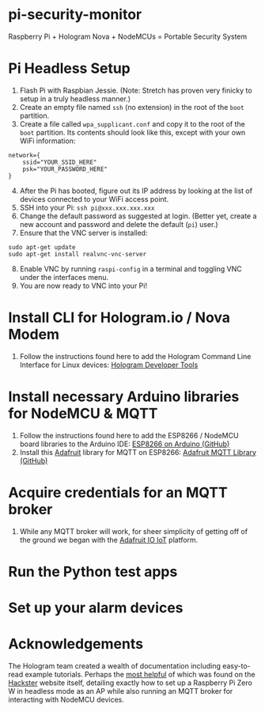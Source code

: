# pi-security-monitor
Raspberry Pi + Hologram Nova + NodeMCUs = Portable Security System

# Pi Headless Setup
1. Flash Pi with Raspbian Jessie. (Note: Stretch has proven very finicky to setup in a truly headless manner.)
2. Create an empty file named `ssh` (no extension) in the root of the `boot` partition.
3. Create a file called `wpa_supplicant.conf` and copy it to the root of the `boot` partition. Its contents should look like this, except with your own WiFi information:
```
network={
	ssid="YOUR_SSID_HERE"
	psk="YOUR_PASSWORD_HERE"
}
```
4. After the Pi has booted, figure out its IP address by looking at the list of devices connected to your WiFi access point.
5. SSH into your Pi: `ssh pi@xxx.xxx.xxx.xxx`
6. Change the default password as suggested at login. (Better yet, create a new account and password and delete the default (`pi`) user.)
7. Ensure that the VNC server is installed:
```
sudo apt-get update
sudo apt-get install realvnc-vnc-server
```
8. Enable VNC by running `raspi-config` in a terminal and toggling VNC under the interfaces menu.
9. You are now ready to VNC into your Pi!

# Install CLI for Hologram.io / Nova Modem
1. Follow the instructions found here to add the Hologram Command Line Interface for Linux devices: [Hologram Developer Tools](https://hologram.io/docs/guide/nova/developer-tools/)

# Install necessary Arduino libraries for NodeMCU & MQTT
1. Follow the instructions found here to add the ESP8266 / NodeMCU board libraries to the Arduino IDE: [ESP8266 on Arduino (GitHub)](https://github.com/esp8266/Arduino)
2. Install this [Adafruit](https://www.adafruit.com) library for MQTT on ESP8266: [Adafruit MQTT Library (GitHub)](https://github.com/adafruit/Adafruit_MQTT_Library)

# Acquire credentials for an MQTT broker
1. While any MQTT broker will work, for sheer simplicity of getting off of the ground we began with the [Adafruit IO IoT](https://io.adafruit.com) platform.

# Run the Python test apps

# Set up your alarm devices

# Acknowledgements
The Hologram team created a wealth of documentation including easy-to-read example tutorials. Perhaps the
[most helpful](https://www.hackster.io/hologram/raspberry-pi-cellular-gateway-1acd6a) of which was found
on the [Hackster](https://www.hackster.io) website itself, detailing exactly how to set up a Raspberry Pi
Zero W in headless mode as an AP while also running an MQTT broker for interacting with NodeMCU devices.